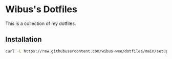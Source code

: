# Wibus's Dotfiles

This is a collection of my dotfiles.

## Installation

```bash
curl -L https://raw.githubusercontent.com/wibus-wee/dotfiles/main/setup.sh | sh
```